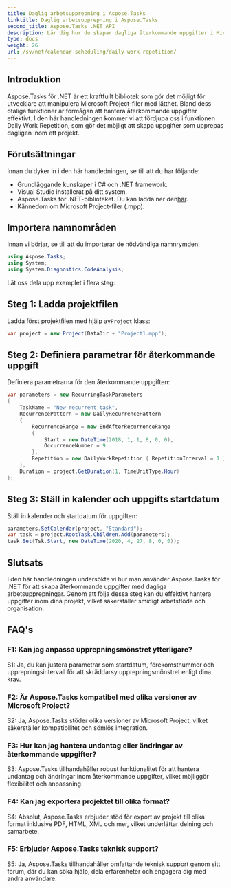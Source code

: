 ```yaml
---
title: Daglig arbetsupprepning i Aspose.Tasks
linktitle: Daglig arbetsupprepning i Aspose.Tasks
second_title: Aspose.Tasks .NET API
description: Lär dig hur du skapar dagliga återkommande uppgifter i Microsoft Project-filer med Aspose.Tasks för .NET. Öka produktiviteten och organisationen utan ansträngning.
type: docs
weight: 26
url: /sv/net/calendar-scheduling/daily-work-repetition/
---
```

## Introduktion

Aspose.Tasks för .NET är ett kraftfullt bibliotek som gör det möjligt för utvecklare att manipulera Microsoft Project-filer med lätthet. Bland dess otaliga funktioner är förmågan att hantera återkommande uppgifter effektivt. I den här handledningen kommer vi att fördjupa oss i funktionen Daily Work Repetition, som gör det möjligt att skapa uppgifter som upprepas dagligen inom ett projekt.

## Förutsättningar

Innan du dyker in i den här handledningen, se till att du har följande:

- Grundläggande kunskaper i C# och .NET framework.
- Visual Studio installerat på ditt system.
-  Aspose.Tasks för .NET-biblioteket. Du kan ladda ner den[här](https://releases.aspose.com/tasks/net/).
- Kännedom om Microsoft Project-filer (.mpp).

## Importera namnområden

Innan vi börjar, se till att du importerar de nödvändiga namnrymden:

```csharp
using Aspose.Tasks;
using System;
using System.Diagnostics.CodeAnalysis;


```

Låt oss dela upp exemplet i flera steg:

## Steg 1: Ladda projektfilen

Ladda först projektfilen med hjälp av`Project` klass:

```csharp
var project = new Project(DataDir + "Project1.mpp");
```

## Steg 2: Definiera parametrar för återkommande uppgift

Definiera parametrarna för den återkommande uppgiften:

```csharp
var parameters = new RecurringTaskParameters
{
    TaskName = "New recurrent task",
    RecurrencePattern = new DailyRecurrencePattern
    {
        RecurrenceRange = new EndAfterRecurrenceRange
        {
            Start = new DateTime(2018, 1, 1, 8, 0, 0),
            OccurrenceNumber = 9
        },
        Repetition = new DailyWorkRepetition { RepetitionInterval = 1 }
    },
    Duration = project.GetDuration(1, TimeUnitType.Hour)
};
```

## Steg 3: Ställ in kalender och uppgifts startdatum

Ställ in kalender och startdatum för uppgiften:

```csharp
parameters.SetCalendar(project, "Standard");
var task = project.RootTask.Children.Add(parameters);
task.Set(Tsk.Start, new DateTime(2020, 4, 27, 8, 0, 0));
```

## Slutsats

I den här handledningen undersökte vi hur man använder Aspose.Tasks för .NET för att skapa återkommande uppgifter med dagliga arbetsupprepningar. Genom att följa dessa steg kan du effektivt hantera uppgifter inom dina projekt, vilket säkerställer smidigt arbetsflöde och organisation.

## FAQ's

### F1: Kan jag anpassa upprepningsmönstret ytterligare?

S1: Ja, du kan justera parametrar som startdatum, förekomstnummer och upprepningsintervall för att skräddarsy upprepningsmönstret enligt dina krav.

### F2: Är Aspose.Tasks kompatibel med olika versioner av Microsoft Project?

S2: Ja, Aspose.Tasks stöder olika versioner av Microsoft Project, vilket säkerställer kompatibilitet och sömlös integration.

### F3: Hur kan jag hantera undantag eller ändringar av återkommande uppgifter?

S3: Aspose.Tasks tillhandahåller robust funktionalitet för att hantera undantag och ändringar inom återkommande uppgifter, vilket möjliggör flexibilitet och anpassning.

### F4: Kan jag exportera projektet till olika format?

S4: Absolut, Aspose.Tasks erbjuder stöd för export av projekt till olika format inklusive PDF, HTML, XML och mer, vilket underlättar delning och samarbete.

### F5: Erbjuder Aspose.Tasks teknisk support?

S5: Ja, Aspose.Tasks tillhandahåller omfattande teknisk support genom sitt forum, där du kan söka hjälp, dela erfarenheter och engagera dig med andra användare.